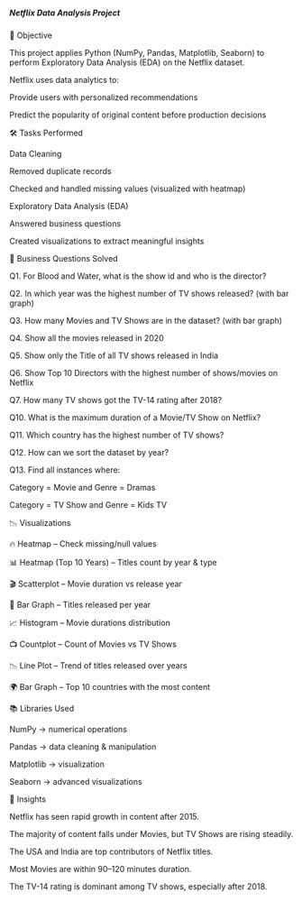##### Netflix Data Analysis Project

🎯 Objective

This project applies Python (NumPy, Pandas, Matplotlib, Seaborn) to perform Exploratory Data Analysis (EDA) on the Netflix dataset.

Netflix uses data analytics to:

Provide users with personalized recommendations

Predict the popularity of original content before production decisions

🛠️ Tasks Performed

Data Cleaning

Removed duplicate records

Checked and handled missing values (visualized with heatmap)

Exploratory Data Analysis (EDA)

Answered business questions

Created visualizations to extract meaningful insights

📌 Business Questions Solved

Q1. For Blood and Water, what is the show id and who is the director?

Q2. In which year was the highest number of TV shows released? (with bar graph)

Q3. How many Movies and TV Shows are in the dataset? (with bar graph)

Q4. Show all the movies released in 2020

Q5. Show only the Title of all TV shows released in India

Q6. Show Top 10 Directors with the highest number of shows/movies on Netflix

Q7. How many TV shows got the TV-14 rating after 2018?

Q10. What is the maximum duration of a Movie/TV Show on Netflix?

Q11. Which country has the highest number of TV shows?

Q12. How can we sort the dataset by year?

Q13. Find all instances where:

Category = Movie and Genre = Dramas

Category = TV Show and Genre = Kids TV

📉 Visualizations

🔥 Heatmap – Check missing/null values

📊 Heatmap (Top 10 Years) – Titles count by year & type

🎬 Scatterplot – Movie duration vs release year

📅 Bar Graph – Titles released per year

📈 Histogram – Movie durations distribution

📺 Countplot – Count of Movies vs TV Shows

📉 Line Plot – Trend of titles released over years

🌍 Bar Graph – Top 10 countries with the most content

📚 Libraries Used

NumPy → numerical operations

Pandas → data cleaning & manipulation

Matplotlib → visualization

Seaborn → advanced visualizations

🚀 Insights

Netflix has seen rapid growth in content after 2015.

The majority of content falls under Movies, but TV Shows are rising steadily.

The USA and India are top contributors of Netflix titles.

Most Movies are within 90–120 minutes duration.

The TV-14 rating is dominant among TV shows, especially after 2018.




